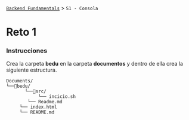 [`Backend Fundamentals`](../Readme.md) > `S1 - Consola`

# Reto 1

### Instrucciones


Crea la carpeta **bedu** en la carpeta **documentos** y dentro   de ella crea la siguiente estructura.


```terminal
Documents/
└──📂bedu/
	   └──📂src/
	        └── incicio.sh
		└── Readme.md
     └── index.html
     └── README.md
```
